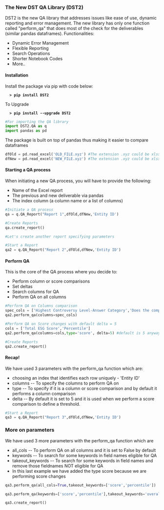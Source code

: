 
### The New DST QA Library (DST2)
DST2 is the new QA library that addresses issues like ease of use, dynamic reporting and error management.
The new library has only one function called "perform_qa" that does most of the check for the deliverables (similar pandas dataframes).
Functionalities:
* Dynamic Error Management
* Flexible Reporting
* Search Operations
* Shorter Notebook Codes
* More..

#### Installation
<p>Install the package via pip with code below:</p>
<pre><code> <b> > pip install DST2</b></code></pre>
To Upgrade
<pre><code> <b> > pip install --upgrade DST2</b></code></pre>


```python
#For importing the QA library
import DST2.QA as q
import pandas as pd
```

The package is built on top of pandas thus making it easier to compare dataframes


```python
dfOld = pd.read_excel('OLD_FILE.xyz') #The extension .xyz could be xlsx, csv, json or any that can be read by pandas
dfNew = pd.read_excel('NEW_FILE.xyz') #The extension .xyz could be xlsx, csv, json or any that can be read by pandas
```

#### Starting a QA process
When initiating a new QA process, you will have to provide the following:
* Name of the Excel report
* The previous and new deliverable via pandas
* The index column (a column name or a list of columns)


```python
#Initiate a QA process
qa = q.QA_Report("Report 1",dfOld,dfNew,'Entity ID')
```


```python
#Create Reports
qa.create_report()
```


```python
#Let's create another report specifying parameters
```


```python
#Start a Report
qa2 = q.QA_Report("Report 2",dfOld,dfNew,'Entity ID')
```

#### Perform QA 
This is the core of the QA process where you decide to:
* Perform column or score comparisons
* Set deltas
* Search columns for QA
* Perform QA on all columns


```python
#Perform QA on Columns comparison
spec_cols = ['Highest Controversy Level-Answer Category','Does the company meet your screening criteria?'] #fields in both files
qa2.perform_qa(columns=spec_cols)
```


```python
#Perform QA on Score changes with default delta = 5
cols = ['Total ESG Score','Percentile']
qa2.perform_qa(columns=cols,type='score', delta=5) #default is 5 anyways
```


```python
#Create Reports
qa2.create_report()
```

#### Recap!
We have used 3 parameters with the perform_qa function which are:

* choosing an index that identifies each row uniquely - 'Entity ID' 
* columns -- To specify the columns to perform QA on
* type -- To specify if it is a column or score comparison and by default it performs a column comparison
* delta -- By default it is set to 5 and it is used when we perform a score comparison to define a threshold.


```python
#Start a Report
qa3 = q.QA_Report("Report 3",dfOld,dfNew,'Entity ID')
```

### More on parameters
We have used 3 more parameters with the perform_qa function which are
* all_cols -- To perform QA on all columns and it is set to False by default
* keywords -- To search for some keywords in field names eligible for QA
* takeout_keywords -- To search for some keywords in field names and remove those fieldnames NOT eligible for QA
* In this last example we have added the type score because we are performing score changes


```python
qa3.perform_qa(all_cols=True,takeout_keywords=['score','percentile'])
```


```python
qa3.perform_qa(keywords=['score','percentile'],takeout_keywords='overall',type='score', delta=10)
```


```python
qa3.create_report()
```

